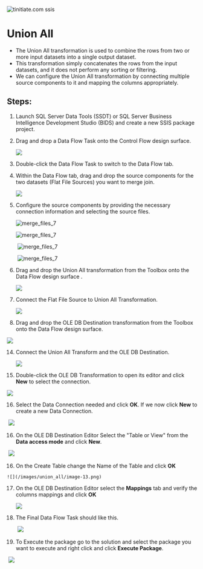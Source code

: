  ![tinitiate.com ssis](/images/tiniaitessis.png)
# Union All

* The Union All transformation is used to combine the rows from two or more input datasets into a single output dataset. 
* This transformation simply concatenates the rows from the input datasets, and it does not perform any sorting or filtering.
* We can configure the Union All transformation by connecting multiple source components to it and mapping the columns appropriately.

## Steps:

1. Launch SQL Server Data Tools (SSDT) or SQL Server Business Intelligence Development Studio (BIDS) and create a new SSIS package project.

2. Drag and drop a Data Flow Task onto the Control Flow design surface.

   

   ![](/images/merge_join/merge_files_1.png)

   

3. Double-click the Data Flow Task to switch to the Data Flow tab.

4. Within the Data Flow tab, drag and drop the source components for the two datasets (Flat File Sources) you want to merge join. 

   

   ![](/images/merge_join/merge_files_2.png)

   

5. Configure the source components by providing the necessary connection information and selecting the source files.

   

   ![merge_files_7](/images/union_all/image-1.png)

   

   ![merge_files_7](/images/union_all/image-2.png)

   

   ​													![merge_files_7](/images/union_all/image-4.png)

   

   ​												 ![merge_files_7](/images/union_all/image-5.png)	

   

6. Drag and drop the Union All transformation from the Toolbox onto the Data Flow design surface .

   

   ![](/images/union_all/image-6.png)

   

7. Connect the Flat File Source to Union All Transformation.

   

   ![](/images/union_all/image-7.png)

   

8. Drag and drop the OLE DB Destination transformation from the Toolbox onto the Data Flow design surface.



![](/images/union_all/image-8.png)



14. Connect the Union All Transform and the OLE DB Destination.

    

    ![](/images/union_all/image-9.png)

    

15. Double-click the OLE DB Transformation to open its editor and click **New** to select the connection.



![](/images/union_all/image-10.png)



16. Select the Data Connection needed and click **OK**. If we now click **New** to create a new Data Connection.

    

​												      ![](/images/union_all/image-11.png)



16.  On the OLE DB Destination Editor Select the "Table or View" from the **Data access mode** and click **New**.

    

​													![](/images/union_all/image-12.png)



16.  On the Create Table change the Name of the Table and click  **OK**

    

    ![](/images/union_all/image-13.png)

    

17. On the OLE DB Destination Editor select the **Mappings** tab and verify the columns mappings and click **OK**

    

    ![](/images/union_all/image-14.png)

18. The Final Data Flow Task should like this.

    

    ​												![](/images/union_all/image-15.png)

    

19. To Execute the package go to the solution and select the package you want to execute and right click and click **Execute Package**.

    

​													  ![](/images/union_all/image-16.png)
